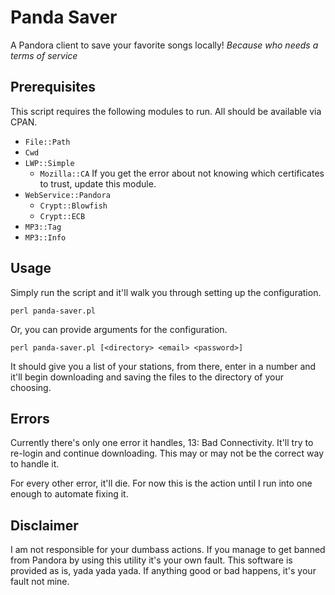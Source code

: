 # Panda Saver
A Pandora client to save your favorite songs locally!
_Because who needs a terms of service_

## Prerequisites
This script requires the following modules to run. All should be available via CPAN.

  - `File::Path`
  - `Cwd`
  - `LWP::Simple`
    - `Mozilla::CA` If you get the error about not knowing which certificates to trust, update this module.
  - `WebService::Pandora`
    - `Crypt::Blowfish`
    - `Crypt::ECB`
  - `MP3::Tag`
  - `MP3::Info`

## Usage
Simply run the script and it'll walk you through setting up the configuration.

`perl panda-saver.pl`

Or, you can provide arguments for the configuration.

`perl panda-saver.pl [<directory> <email> <password>]`

It should give you a list of your stations, from there, enter in a number and it'll begin downloading and saving the files to the directory of your choosing.

## Errors
Currently there's only one error it handles, 13: Bad Connectivity. It'll try to re-login and continue downloading. This may or may not be the correct way to handle it.

For every other error, it'll die. For now this is the action until I run into one enough to automate fixing it.

## Disclaimer
I am not responsible for your dumbass actions. If you manage to get banned from Pandora by using this utility it's your own fault. This software is provided as is, yada yada yada. If anything good or bad happens, it's your fault not mine.
